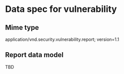 # Data spec for vulnerability

## Mime type

application/vnd.security.vulnerability.report; version=1.1

## Report data model

TBD